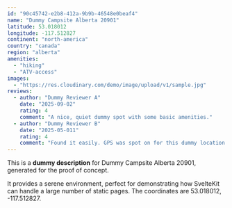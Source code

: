 ```yaml
---
id: "90c45742-e2b8-412a-9b9b-46548e0beaf4"
name: "Dummy Campsite Alberta 20901"
latitude: 53.018012
longitude: -117.512827
continent: "north-america"
country: "canada"
region: "alberta"
amenities:
  - "hiking"
  - "ATV-access"
images:
  - "https://res.cloudinary.com/demo/image/upload/v1/sample.jpg"
reviews:
  - author: "Dummy Reviewer A"
    date: "2025-09-02"
    rating: 4
    comment: "A nice, quiet dummy spot with some basic amenities."
  - author: "Dummy Reviewer B"
    date: "2025-05-011"
    rating: 4
    comment: "Found it easily. GPS was spot on for this dummy location."
---
```


This is a **dummy description** for Dummy Campsite Alberta 20901, generated for the proof of concept.

It provides a serene environment, perfect for demonstrating how SvelteKit can handle a large number of static pages. The coordinates are 53.018012, -117.512827.
